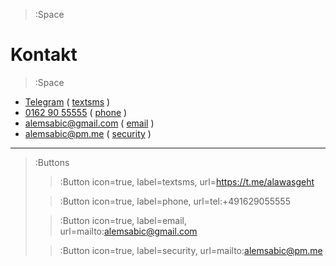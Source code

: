 > :Space

<h1>Kontakt</h1>

> :Space

- [Telegram](https://t.me/alemsabic) ( [textsms](:Icon) ) 
- [0162 90 55555](tel:+491629055555) ( [phone](:Icon) )
- [alemsabic@gmail.com](mailto:alemsabic@gmail.com) ( [email](:Icon) )
- [alemsabic@pm.me](mailto:alemsabic@pm.me) ( [security](:Icon) )


****

> :Buttons
> > :Button icon=true, label=textsms, url=https://t.me/alawasgeht
>
> > :Button icon=true, label=phone, url=tel:+491629055555
>
> > :Button icon=true, label=email, url=mailto:alemsabic@gmail.com
>
> > :Button icon=true, label=security, url=mailto:alemsabic@pm.me